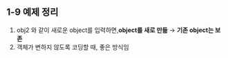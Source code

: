 ## 1-9 예제 정리

1. obj2 와 같이 새로운 object를 입력하면,**object를 새로 만듦** &rarr; **기존 object는 보존**
2. 객체가 변하지 않도록 코딩할 때, 좋은 방식임

